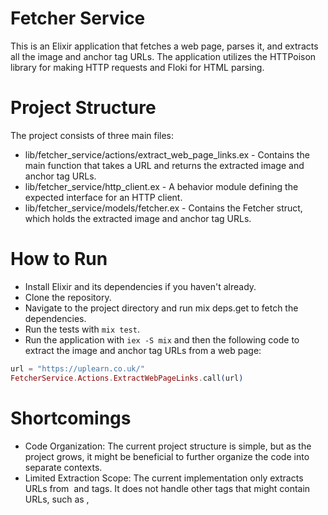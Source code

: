 # Fetcher Service
This is an Elixir application that fetches a web page, parses it, and extracts all the image and anchor tag URLs. The application utilizes the HTTPoison library for making HTTP requests and Floki for HTML parsing.

# Project Structure
The project consists of three main files:

- lib/fetcher_service/actions/extract_web_page_links.ex - Contains the main function that takes a URL and returns the extracted image and anchor tag URLs.
- lib/fetcher_service/http_client.ex - A behavior module defining the expected interface for an HTTP client.
- lib/fetcher_service/models/fetcher.ex - Contains the Fetcher struct, which holds the extracted image and anchor tag URLs.

# How to Run
- Install Elixir and its dependencies if you haven't already.
- Clone the repository.
- Navigate to the project directory and run mix deps.get to fetch the dependencies.
- Run the tests with `mix test`.
- Run the application with `iex -S mix` and then the following code to extract the image and anchor tag URLs from a web page:
```elixir
url = "https://uplearn.co.uk/"
FetcherService.Actions.ExtractWebPageLinks.call(url)
```

# Shortcomings
- Code Organization: The current project structure is simple, but as the project grows, it might be beneficial to further organize the code into separate contexts.
- Limited Extraction Scope: The current implementation only extracts URLs from <img> and <a> tags. It does not handle other tags that might contain URLs, such as <link>, <script>, or <iframe>. Expanding the extraction scope to include these additional tags would provide a more comprehensive list of assets and links on a web page.
- Error Handling: The current implementation does not handle all possible errors that may occur during the process, such as network errors, malformed HTML, or timeouts.
